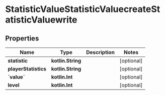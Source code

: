
# StatisticValueStatisticValuecreateStatisticValuewrite

## Properties
| Name | Type | Description | Notes |
| ------------ | ------------- | ------------- | ------------- |
| **statistic** | **kotlin.String** |  |  [optional] |
| **playerStatistics** | **kotlin.String** |  |  [optional] |
| **&#x60;value&#x60;** | **kotlin.Int** |  |  [optional] |
| **level** | **kotlin.Int** |  |  [optional] |



